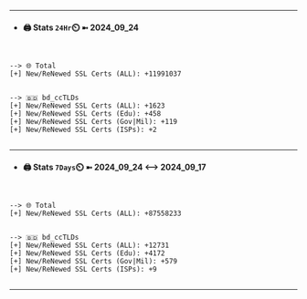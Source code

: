 

---
- #### 🖨️ **Stats** `24Hr`⏲️ ➼ 2024_09_24
```console


--> 🌐 Total
[+] New/ReNewed SSL Certs (ALL): +11991037


--> 🇧🇩 bd_ccTLDs
[+] New/ReNewed SSL Certs (ALL): +1623
[+] New/ReNewed SSL Certs (Edu): +458
[+] New/ReNewed SSL Certs (Gov|Mil): +119
[+] New/ReNewed SSL Certs (ISPs): +2


```

---
- #### 🖨️ **Stats** `7Days`⏲️ ➼ 2024_09_24 <--> 2024_09_17
```console


--> 🌐 Total
[+] New/ReNewed SSL Certs (ALL): +87558233


--> 🇧🇩 bd_ccTLDs
[+] New/ReNewed SSL Certs (ALL): +12731
[+] New/ReNewed SSL Certs (Edu): +4172
[+] New/ReNewed SSL Certs (Gov|Mil): +579
[+] New/ReNewed SSL Certs (ISPs): +9


```

---

